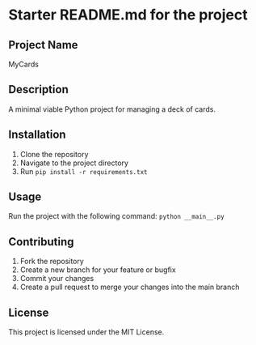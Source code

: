 # Starter README.md for the project

## Project Name
MyCards

## Description
A minimal viable Python project for managing a deck of cards.

## Installation
1. Clone the repository
2. Navigate to the project directory
3. Run `pip install -r requirements.txt`

## Usage
Run the project with the following command: `python __main__.py`

## Contributing
1. Fork the repository
2. Create a new branch for your feature or bugfix
3. Commit your changes
4. Create a pull request to merge your changes into the main branch

## License
This project is licensed under the MIT License.

